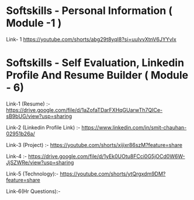 # Softskills - Personal Information ( Module -1 )
Link- 1 https://youtube.com/shorts/abg29t8yqI8?si=uuIvvXtnV6JYYvIx

# Softskills - Self Evaluation, Linkedin Profile And Resume Builder ( Module - 6)
Link-1 (Resume) :- https://drive.google.com/file/d/1aZofaTDarFXHqGUarwTh7QICe-sB9bUG/view?usp=sharing

Link-2 (Linkedin Profile Link) :- https://www.linkedin.com/in/smit-chauhan-02951b26a/

Link-3 (Project) :- https://youtube.com/shorts/xijixr86szM?feature=share

Link-4 :- https://drive.google.com/file/d/1yEk0UOtu8FCci0G5jOCd0W6W-JjSZWRe/view?usp=sharing

Link-5 (Technology):- https://youtube.com/shorts/ytQrgxdm9DM?feature=share

Link-6(Hr Questions):-

